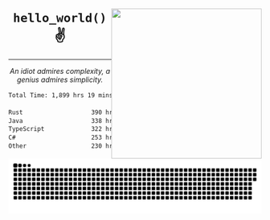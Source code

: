 <div text-align="center">
    <img src="https://i.imgur.com/h1q15Kt.gife" align="right" width="299" height="299">
    <h1 align="center"><code>hello_world()</code> ✌️</h1>
    <hr>
    <p align="center"><i>An idiot admires complexity, a genius admires simplicity.</i></p>
</div>

<!--START_SECTION:waka-->

```txt
Total Time: 1,899 hrs 19 mins

Rust                   390 hrs 1 min   ████▓░░░░░░░░░░░░░░░░░░░░   18.31 %
Java                   338 hrs 47 mins ████░░░░░░░░░░░░░░░░░░░░░   15.90 %
TypeScript             322 hrs 33 mins ███▓░░░░░░░░░░░░░░░░░░░░░   15.14 %
C#                     253 hrs 12 mins ███░░░░░░░░░░░░░░░░░░░░░░   11.89 %
Other                  230 hrs 54 mins ██▓░░░░░░░░░░░░░░░░░░░░░░   10.84 %
```

<!--END_SECTION:waka-->

<picture>
  <source media="(prefers-color-scheme: dark)" srcset="https://raw.githubusercontent.com/Somfic/Somfic/main/github-contribution-grid-snake-dark.svg">
  <source media="(prefers-color-scheme: light)" srcset="https://raw.githubusercontent.com/Somfic/Somfic/main/github-contribution-grid-snake.svg">
  <img alt="github contribution grid snake animation" src="https://raw.githubusercontent.com/Somfic/Somfic/main/github-contribution-grid-snake.svg">
</picture>
